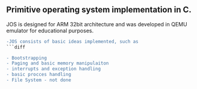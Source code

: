 ## Primitive operating system implementation in C.

 JOS is designed for ARM 32bit architecture and was developed in QEMU emulator for educational purposes. 
 
 ```diff
-JOS consists of basic ideas implemented, such as 
 ```diff

- Bootstrapping
- Paging and basic memory manipulaiton  
- interrupts and exception handling  
- basic procces handling  
- File System - not done  
